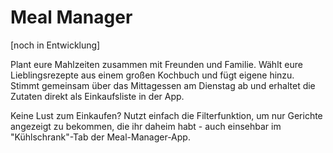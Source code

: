 # Meal Manager
[noch in Entwicklung]

Plant eure Mahlzeiten zusammen mit Freunden und Familie. 
Wählt eure Lieblingsrezepte aus einem großen Kochbuch und fügt eigene hinzu. 
Stimmt gemeinsam über das Mittagessen am Dienstag ab und erhaltet die Zutaten direkt als Einkaufsliste in der App. 

Keine Lust zum Einkaufen? 
Nutzt einfach die Filterfunktion, um nur Gerichte angezeigt zu bekommen, die ihr daheim habt - auch einsehbar im "Kühlschrank"-Tab der Meal-Manager-App.
